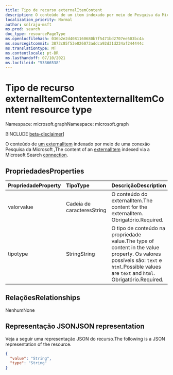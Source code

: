 ```yaml
---
title: Tipo de recurso externalItemContent
description: O conteúdo de um item indexado por meio de Pesquisa da Microsoft conexão.
localization_priority: Normal
author: snlraju-msft
ms.prod: search
doc_type: resourcePageType
ms.openlocfilehash: 036b2e2d4081160680b7f5471bd2707ee503bc4a
ms.sourcegitcommit: 3873c85f53e026073addca92d31d234af244444c
ms.translationtype: MT
ms.contentlocale: pt-BR
ms.lasthandoff: 07/10/2021
ms.locfileid: "53366538"
---
```

# <a name="externalitemcontent-resource-type"></a><span data-ttu-id="feb44-103">Tipo de recurso externalItemContent</span><span class="sxs-lookup"><span data-stu-id="feb44-103">externalItemContent resource type</span></span>

<span data-ttu-id="feb44-104">Namespace: microsoft.graph</span><span class="sxs-lookup"><span data-stu-id="feb44-104">Namespace: microsoft.graph</span></span>

[!INCLUDE [beta-disclaimer](../../includes/beta-disclaimer.md)]

<span data-ttu-id="feb44-105">O conteúdo de [um externalItem](externalitem.md) indexado por meio de uma conexão Pesquisa da Microsoft [.](externalconnection.md)</span><span class="sxs-lookup"><span data-stu-id="feb44-105">The content of an [externalItem](externalitem.md) indexed via a Microsoft Search [connection](externalconnection.md).</span></span>

## <a name="properties"></a><span data-ttu-id="feb44-106">Propriedades</span><span class="sxs-lookup"><span data-stu-id="feb44-106">Properties</span></span>

| <span data-ttu-id="feb44-107">Propriedade</span><span class="sxs-lookup"><span data-stu-id="feb44-107">Property</span></span> | <span data-ttu-id="feb44-108">Tipo</span><span class="sxs-lookup"><span data-stu-id="feb44-108">Type</span></span>   | <span data-ttu-id="feb44-109">Descrição</span><span class="sxs-lookup"><span data-stu-id="feb44-109">Description</span></span>                                                                                 |
|:---------|:-------|:--------------------------------------------------------------------------------------------|
| <span data-ttu-id="feb44-110">valor</span><span class="sxs-lookup"><span data-stu-id="feb44-110">value</span></span>    | <span data-ttu-id="feb44-111">Cadeia de caracteres</span><span class="sxs-lookup"><span data-stu-id="feb44-111">String</span></span> | <span data-ttu-id="feb44-112">O conteúdo do externalItem.</span><span class="sxs-lookup"><span data-stu-id="feb44-112">The content for the externalItem.</span></span> <span data-ttu-id="feb44-113">Obrigatório.</span><span class="sxs-lookup"><span data-stu-id="feb44-113">Required.</span></span>                                                 |
| <span data-ttu-id="feb44-114">tipo</span><span class="sxs-lookup"><span data-stu-id="feb44-114">type</span></span>     | <span data-ttu-id="feb44-115">String</span><span class="sxs-lookup"><span data-stu-id="feb44-115">String</span></span> | <span data-ttu-id="feb44-116">O tipo de conteúdo na propriedade value.</span><span class="sxs-lookup"><span data-stu-id="feb44-116">The type of content in the value property.</span></span> <span data-ttu-id="feb44-117">Os valores possíveis são: `text` e `html`.</span><span class="sxs-lookup"><span data-stu-id="feb44-117">Possible values are `text` and `html`.</span></span> <span data-ttu-id="feb44-118">Obrigatório.</span><span class="sxs-lookup"><span data-stu-id="feb44-118">Required.</span></span> |

## <a name="relationships"></a><span data-ttu-id="feb44-119">Relações</span><span class="sxs-lookup"><span data-stu-id="feb44-119">Relationships</span></span>

<span data-ttu-id="feb44-120">Nenhum</span><span class="sxs-lookup"><span data-stu-id="feb44-120">None</span></span>

## <a name="json-representation"></a><span data-ttu-id="feb44-121">Representação JSON</span><span class="sxs-lookup"><span data-stu-id="feb44-121">JSON representation</span></span>

<span data-ttu-id="feb44-122">Veja a seguir uma representação JSON do recurso.</span><span class="sxs-lookup"><span data-stu-id="feb44-122">The following is a JSON representation of the resource.</span></span>

<!-- {
  "blockType": "resource",
  "optionalProperties": [

  ],
  "@odata.type": "microsoft.graph.externalItemContent"
}-->

```json
{
  "value": "String",
  "type": "String"
}
```

<!-- uuid: 16cd6b66-4b1a-43a1-adaf-3a886856ed98
2019-02-04 14:57:30 UTC -->
<!-- {
  "type": "#page.annotation",
  "description": "externalItemContent resource",
  "keywords": "",
  "section": "documentation",
  "tocPath": "",
  "suppressions": []
}-->


